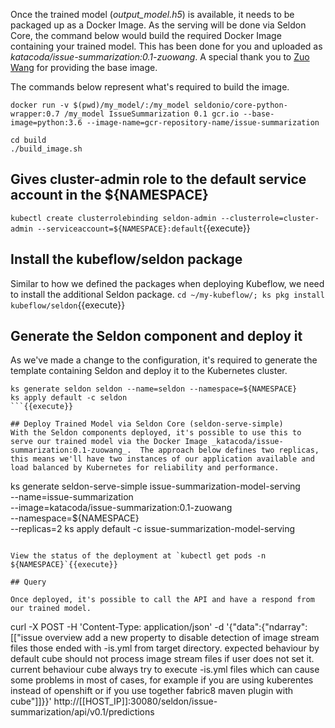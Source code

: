 Once the trained model (_output_model.h5_) is available, it needs to be packaged up as a Docker Image. As the serving will be done via Seldon Core, the command below would build the required Docker Image containing your trained model. This has been done for you and uploaded as _katacoda/issue-summarization:0.1-zuowang_. A special thank you to [Zuo Wang](https://hub.docker.com/u/zuowang/) for providing the base image.

The commands below represent what's required to build the image.

```
docker run -v $(pwd)/my_model/:/my_model seldonio/core-python-wrapper:0.7 /my_model IssueSummarization 0.1 gcr.io --base-image=python:3.6 --image-name=gcr-repository-name/issue-summarization

cd build
./build_image.sh
```

## Gives cluster-admin role to the default service account in the ${NAMESPACE}
`kubectl create clusterrolebinding seldon-admin --clusterrole=cluster-admin --serviceaccount=${NAMESPACE}:default`{{execute}}

## Install the kubeflow/seldon package
Similar to how we defined the packages when deploying Kubeflow, we need to install the additional Seldon package.
`cd ~/my-kubeflow/; ks pkg install kubeflow/seldon`{{execute}}

## Generate the Seldon component and deploy it
As we've made a change to the configuration, it's required to generate the template containing Seldon and deploy it to the Kubernetes cluster.
```
ks generate seldon seldon --name=seldon --namespace=${NAMESPACE}
ks apply default -c seldon
```{{execute}}

## Deploy Trained Model via Seldon Core (seldon-serve-simple)
With the Seldon components deployed, it's possible to use this to serve our trained model via the Docker Image _katacoda/issue-summarization:0.1-zuowang_.  The approach below defines two replicas, this means we'll have two instances of our application available and load balanced by Kubernetes for reliability and performance.
```
ks generate seldon-serve-simple issue-summarization-model-serving \
  --name=issue-summarization \
  --image=katacoda/issue-summarization:0.1-zuowang \
  --namespace=${NAMESPACE} \
  --replicas=2
ks apply default -c issue-summarization-model-serving
```{{execute}}

View the status of the deployment at `kubectl get pods -n ${NAMESPACE}`{{execute}}

## Query

Once deployed, it's possible to call the API and have a respond from our trained model.

```
curl -X POST -H 'Content-Type: application/json' -d '{"data":{"ndarray":[["issue overview add a new property to disable detection of image stream files those ended with -is.yml from target directory. expected behaviour by default cube should not process image stream files if user does not set it. current behaviour cube always try to execute -is.yml files which can cause some problems in most of cases, for example if you are using kuberentes instead of openshift or if you use together fabric8 maven plugin with cube"]]}}' http://[[HOST_IP]]:30080/seldon/issue-summarization/api/v0.1/predictions
```{{execute}}
